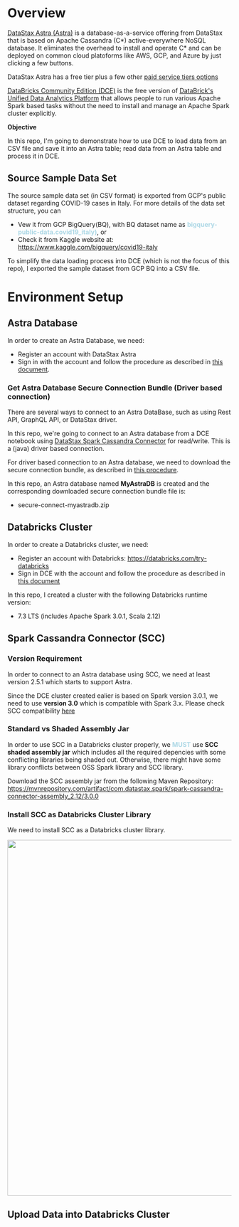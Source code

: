 # Overview

[DataStax Astra (Astra)](https://astra.datastax.com) is a database-as-a-service offering from DataStax that is based on Apache Cassandra (C*) active-everywhere NoSQL database. It eliminates the overhead to install and operate C* and can be deployed on common cloud platoforms like AWS, GCP, and Azure by just clicking a few buttons.

DataStax Astra has a free tier plus a few other [paid service tiers options](https://docs.astra.datastax.com/docs/service-tier-options)

[DataBricks Community Edition (DCE)](https://community.cloud.databricks.com/) is the free version of [DataBrick's Unified Data Analytics Platform](https://databricks.com/product/unified-data-analytics-platform) that allows people to run various Apache Spark based tasks without the need to install and manage an Apache Spark cluster explicitly. 

**Objective** 

In this repo, I'm going to demonstrate how to use DCE to load data from an CSV file and save it into an Astra table; read data from an Astra table and process it in DCE.

## Source Sample Data Set

The source sample data set (in CSV format) is exported from GCP's public dataset regarding COVID-19 cases in Italy. For more details of the data set structure, you can 
* Vew it from GCP BigQuery(BQ), with BQ dataset name as <span style="color:lightblue">**bigquery-public-data.covid19_italy)**</span>, or 
* Check it from Kaggle website at: https://www.kaggle.com/bigquery/covid19-italy

To simplify the data loading process into DCE (which is not the focus of this repo), I exported the sample dataset from GCP BQ into a CSV file. 

# Environment Setup

## Astra Database

In order to create an Astra Database, we need:

* Register an account with DataStax Astra
* Sign in with the account and follow the procedure as described in [this document](https://docs.astra.datastax.com/docs/creating-your-astra-database).

### Get Astra Database Secure Connection Bundle (Driver based connection)

There are several ways to connect to an Astra DataBase, such as using Rest API, GraphQL API, or DataStax driver.

In this repo, we're going to connect to an Astra database from a DCE notebook using [DataStax Spark Cassandra Connector](https://github.com/datastax/spark-cassandra-connector) for read/write. This is a (java) driver based connection.

For driver based connection to an Astra database, we need to download the secure connection bundle, as described in [this procedure](https://docs.astra.datastax.com/docs/obtaining-database-credentials).


In this repo, an Astra database named **MyAstraDB** is created and the corresponding downloaded secure connection bundle file is:

* secure-connect-myastradb.zip

## Databricks Cluster

In order to create a Databricks cluster, we need:

* Register an account with Databricks: https://databricks.com/try-databricks
* Sign in DCE with the account and follow the procedure as described in [this document](https://docs.databricks.com/clusters/create.html)

In this repo, I created a cluster with the following Databricks runtime version:
* 7.3 LTS (includes Apache Spark 3.0.1, Scala 2.12)

## Spark Cassandra Connector (SCC)

### Version Requirement

In order to connect to an Astra database using SCC, we need at least version 2.5.1 which starts to support Astra.

Since the DCE cluster created ealier is based on Spark version 3.0.1, we need to use **version 3.0** which is compatible with Spark 3.x. Please check SCC compatibility [here](https://github.com/datastax/spark-cassandra-connector#version-compatibility)

### Standard vs Shaded Assembly Jar

In order to use SCC in a Databricks cluster properly, we <span style="color:lightblue">**MUST**</span> use **SCC shaded assembly jar** which includes all the required depencies with some conflicting libraries being shaded out. Otherwise, there might have some library conflicts between OSS Spark library and SCC library.

Download the SCC assembly jar from the following Maven Repository:
https://mvnrepository.com/artifact/com.datastax.spark/spark-cassandra-connector-assembly_2.12/3.0.0

### Install SCC as Databricks Cluster Library

We need to install SCC as a Databricks cluster library.

<img src="https://github.com/yabinmeng/dseutilities/blob/master/documents/tutorial/datastax.astra/databricks_conn/resources/screenshots/cluster.library.png" width=800>

## Upload Data into Databricks Cluster




